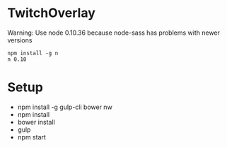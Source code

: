 # TwitchOverlay

Warning: Use node 0.10.36 because node-sass has problems with newer versions
  
    npm install -g n
    n 0.10

# Setup

 * npm install -g gulp-cli bower nw
 * npm install
 * bower install
 * gulp
 * npm start
